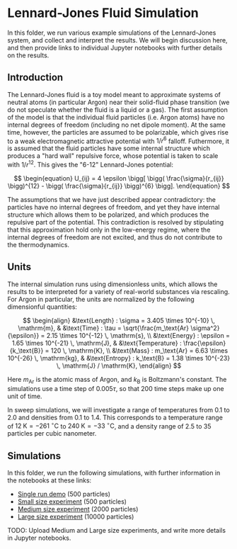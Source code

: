 # Lennard-Jones Fluid Simulation

In this folder, we run various example simulations of the Lennard-Jones system, and collect and interpret the results.  We will begin discussion here, and then provide links to individual Jupyter notebooks with further details on the results.

## Introduction

The Lennard-Jones fluid is a toy model meant to approximate systems of neutral atoms (in particular Argon) near their solid-fluid phase transition (we do not speculate whether the fluid is a liquid or a gas).  The first assumption of the model is that the individual fluid particles (i.e. Argon atoms) have no internal degrees of freedom (including no net dipole moment).  At the same time, however, the particles are assumed to be polarizable, which gives rise to a weak electromagnetic attractive potential with $1/r^6$ falloff.  Futhermore, it is assumed that the fluid particles have some internal structure which produces a "hard wall" repulsive force, whose potential is taken to scale with $1/r^{12}$.  This gives the "6-12" Lennard-Jones potential:

$$
\begin{equation}
U_{ij} = 4 \epsilon \bigg[ \bigg( \frac{\sigma}{r_{ij}} \bigg)^{12} - \bigg( \frac{\sigma}{r_{ij}} \bigg)^{6} \bigg].
\end{equation}
$$

The assumptions that we have just described appear contradictory: the particles have no internal degrees of freedom, and yet they have internal structure which allows them to be polarized, and which produces the repulsive part of the potential.  This contradiction is resolved by stipulating that this approximation hold only in the low-energy regime, where the internal degrees of freedom are not excited, and thus do not contribute to the thermodynamics.

## Units

The internal simulation runs using dimensionless units, which allows the results to be interpreted for a variety of real-world substances via rescaling.  For Argon in particular, the units are normalized by the following dimensionful quantities:

$$
\begin{align}
&\text{Length} : \sigma = 3.405 \times 10^{-10} \, \mathrm{m}, & &\text{Time} : \tau = \sqrt{\frac{m_\text{Ar} \sigma^2}{\epsilon}} = 2.15 \times 10^{-12} \, \mathrm{s}, \\
&\text{Energy} : \epsilon = 1.65 \times 10^{-21} \, \mathrm{J}, & &\text{Temperature} : \frac{\epsilon}{k_\text{B}} = 120 \, \mathrm{K}, \\
&\text{Mass} : m_\text{Ar} = 6.63 \times 10^{-26} \, \mathrm{kg}, & &\text{Entropy} : k_\text{B} = 1.38 \times 10^{-23} \, \mathrm{J} / \mathrm{K},
\end{align}
$$

Here $m_\text{Ar}$ is the atomic mass of Argon, and $k_\text{B}$ is Boltzmann's constant.  The simulations use a time step of $0.005 \tau$, so that 200 time steps make up one unit of time.

In sweep simulations, we will investigate a range of temperatures from $0.1$ to $2.0$ and densities from $0.1$ to $1.4$.  This corresponds to a temperature range of $12 \; \text{K} = -261 \; {}^\circ \text{C}$ to $240 \; \text{K} = -33 \; {}^\circ \text{C}$, and a density range of $2.5$ to $35$ particles per cubic nanometer.

## Simulations

In this folder, we run the following simulations, with further information in the notebooks at these links:

- [Single run demo](simple_run/simple_run.ipynb) (500 particles)
- [Small size experiment](small_system/experiment.ipynb) (500 particles)
- [Medium size experiment](medium_system/experiment.ipynb) (2000 particles)
- [Large size experiment](large_system/analysis.ipynb) (10000 particles)

TODO: Upload Medium and Large size experiments, and write more details in Jupyter notebooks.
